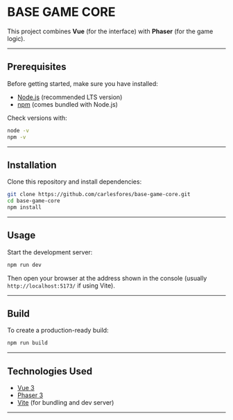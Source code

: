 # BASE GAME CORE

This project combines **Vue** (for the interface) with **Phaser** (for the game logic).  

---

## Prerequisites

Before getting started, make sure you have installed:

- [Node.js](https://nodejs.org/) (recommended LTS version)
- [npm](https://www.npmjs.com/) (comes bundled with Node.js)

Check versions with:

```bash
node -v
npm -v
```

---

## Installation

Clone this repository and install dependencies:

```bash
git clone https://github.com/carlesfores/base-game-core.git
cd base-game-core
npm install
```

---

## Usage

Start the development server:

```bash
npm run dev
```

Then open your browser at the address shown in the console (usually `http://localhost:5173/` if using Vite).

---

## Build

To create a production-ready build:

```bash
npm run build
```

---

<!-- ## Project Structure

A basic project structure could look like this:

```
project-root/
├── public/          # Static assets
├── src/
│   ├── assets/      # Images, sounds, etc.
│   ├── components/  # Vue components
│   ├── game/        # Phaser game scenes & logic
│   ├── App.vue      # Root Vue component
│   └── main.js      # Entry point
├── package.json
└── vite.config.js
```

--- -->

## Technologies Used

- [Vue 3](https://vuejs.org/)
- [Phaser 3](https://phaser.io/)
- [Vite](https://vitejs.dev/) (for bundling and dev server)

---
